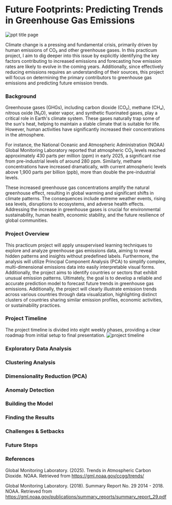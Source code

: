 # Future Footprints: Predicting Trends in Greenhouse Gas Emissions
![ppt title page](https://github.com/user-attachments/assets/1fb4b6b5-5e25-44a2-9dd6-282ea94a4a6a)

Climate change is a pressing and fundamental crisis, primarily driven by human emissions of CO₂ and other greenhouse gases. In this practicum project, I aim to dig deeper into this issue by explicitly identifying the key factors contributing to increased emissions and forecasting how emission rates are likely to evolve in the coming years. Additionally, since effectively reducing emissions requires an understanding of their sources, this project will focus on determining the primary contributors to greenhouse gas emissions and predicting future emission trends.

### Background
Greenhouse gases (GHGs), including carbon dioxide (CO₂), methane (CH₄), nitrous oxide (N₂O), water vapor, and synthetic fluorinated gases, play a critical role in Earth's climate system. These gases naturally trap some of the sun's heat, helping to maintain a stable climate that is suitable for life. However, human activities have significantly increased their concentrations in the atmosphere. 

For instance, the National Oceanic and Atmospheric Administration (NOAA) Global Monitoring Laboratory reported that atmospheric CO₂ levels reached approximately 430 parts per million (ppm) in early 2025, a significant rise from pre-industrial levels of around 280 ppm. Similarly, methane concentrations have increased dramatically, with current atmospheric levels above 1,900 parts per billion (ppb), more than double the pre-industrial levels.

These increased greenhouse gas concentrations amplify the natural greenhouse effect, resulting in global warming and significant shifts in climate patterns. The consequences include extreme weather events, rising sea levels, disruptions to ecosystems, and adverse health effects. Addressing the increase in greenhouse gases is crucial for environmental sustainability, human health, economic stability, and the future resilience of global communities.

### Project Overview
This practicum project will apply unsupervised learning techniques to explore and analyze greenhouse gas emissions data, aiming to reveal hidden patterns and insights without predefined labels. Furthermore, the analysis will utilize Principal Component Analysis (PCA) to simplify complex, multi-dimensional emissions data into easily interpretable visual forms. Additionally, the project aims to identify countries or sectors that exhibit unusual emission patterns. Ultimately, the goal is to develop a reliable and accurate prediction model to forecast future trends in greenhouse gas emissions. Additionally, the project will clearly illustrate emission trends across various countries through data visualization, highlighting distinct clusters of countries sharing similar emission profiles, economic activities, or sustainability practices. 

### Project Timeline
The project timeline is divided into eight weekly phases, providing a clear roadmap from initial setup to final presentation. 
![project timeline](https://github.com/user-attachments/assets/99f33e2f-33cc-4a88-9a92-c702e4b174ea)


### Exploratory Data Analysis


### Clustering Analysis


### Dimensionality Reduction (PCA)


### Anomaly Detection


### Building the Model


### Finding the Results


### Challenges & Setbacks


### Future Steps


### References
Global Monitoring Laboratory. (2025). Trends in Atmospheric Carbon Dioxide. NOAA. Retrieved from https://gml.noaa.gov/ccgg/trends/

Global Monitoring Laboratory. (2018). Summary Report No. 29 2014 - 2018. NOAA. Retrieved from https://gml.noaa.gov/publications/summary_reports/summary_report_29.pdf 












